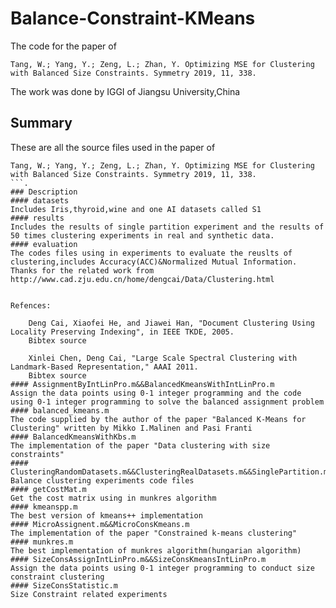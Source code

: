 # Balance-Constraint-KMeans
The code for the paper of
```
Tang, W.; Yang, Y.; Zeng, L.; Zhan, Y. Optimizing MSE for Clustering with Balanced Size Constraints. Symmetry 2019, 11, 338. 
```
The work was done by IGGI of Jiangsu University,China
## Summary
These are all the source files used in the paper of
```
Tang, W.; Yang, Y.; Zeng, L.; Zhan, Y. Optimizing MSE for Clustering with Balanced Size Constraints. Symmetry 2019, 11, 338. 
```. 
### Description
#### datasets
Includes Iris,thyroid,wine and one AI datasets called S1
#### results
Includes the results of single partition experiment and the results of 50 times clustering experiments in real and synthetic data.
#### evaluation
The codes files using in experiments to evaluate the reuslts of clustering,includes Accuracy(ACC)&Normalized Mutual Information.
Thanks for the related work from http://www.cad.zju.edu.cn/home/dengcai/Data/Clustering.html


Refences:

    Deng Cai, Xiaofei He, and Jiawei Han, "Document Clustering Using Locality Preserving Indexing", in IEEE TKDE, 2005.
    Bibtex source
    
    Xinlei Chen, Deng Cai, "Large Scale Spectral Clustering with Landmark-Based Representation," AAAI 2011.
    Bibtex source 
#### AssignmentByIntLinPro.m&&BalancedKmeansWithIntLinPro.m
Assign the data points using 0-1 integer programming and the code using 0-1 integer programming to solve the balanced assignment problem
#### balanced_kmeans.m
The code supplied by the author of the paper "Balanced K-Means for Clustering" written by Mikko I.Malinen and Pasi Franti
#### BalancedKmeansWithKbs.m
The implementation of the paper "Data clustering with size constraints"
#### ClusteringRandomDatasets.m&&ClusteringRealDatasets.m&&SinglePartition.m&&Statistic.m&&StatisticClusteringCVRandomDatasets&&StatisticClusteringCVRealDatasets.m
Balance clustering experiments code files
#### getCostMat.m
Get the cost matrix using in munkres algorithm
#### kmeanspp.m
The best version of kmeans++ implementation
#### MicroAssignent.m&&MicroConsKmeans.m
The implementation of the paper "Constrained k-means clustering"
#### munkres.m
The best implementation of munkres algorithm(hungarian algorithm)
#### SizeConsAssignIntLinPro.m&&SizeConsKmeansIntLinPro.m
Assign the data points using 0-1 integer programming to conduct size constraint clustering
#### SizeConsStatistic.m
Size Constraint related experiments
